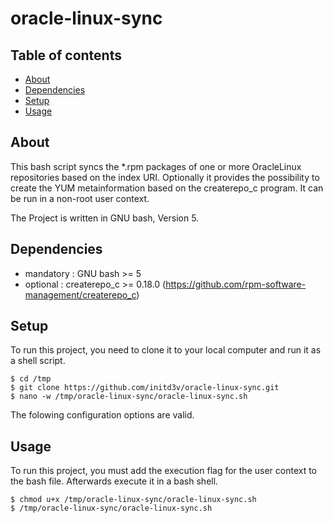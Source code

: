 # oracle-linux-sync

## Table of contents
* [About](#about)
* [Dependencies](#dependencies)
* [Setup](#setup)
* [Usage](#usage)

## About
This bash script syncs the *.rpm packages of one or more OracleLinux repositories based on the index URI. Optionally it provides the possibility to create the YUM metainformation based on the createrepo_c program. It can be run in a non-root user context.

The Project is written in GNU bash, Version 5.

## Dependencies
* mandatory : GNU bash          >= 5
* optional : createrepo_c      >= 0.18.0 (https://github.com/rpm-software-management/createrepo_c)

## Setup
To run this project, you need to clone it to your local computer and run it as a shell script.

```
$ cd /tmp
$ git clone https://github.com/initd3v/oracle-linux-sync.git
$ nano -w /tmp/oracle-linux-sync/oracle-linux-sync.sh
```

The folowing configuration options are valid.

## Usage
To run this project, you must add the execution flag for the user context to the bash file. Afterwards execute it in a bash shell. 

```
$ chmod u+x /tmp/oracle-linux-sync/oracle-linux-sync.sh
$ /tmp/oracle-linux-sync/oracle-linux-sync.sh
```
